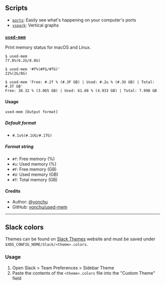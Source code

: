 Scripts
-------

- [`ports`](https://github.com/caarlos0/ports): Easily see what's happening on your computer's ports
- [`vspark`](https://github.com/LuRsT/vspark): Vertical graphs

### [`used-mem`](.local/bin/used-mem)

Print memory status for macOS and Linux.

```console
$ used-mem
77.8%(6.2G/8.0G)

$ used-mem '#f%(#FG/#TG)'
22%(2G/8G)

$ used-mem 'Free: #.2f % (#.3F GB) | Used: #.2u % (#.3U GB) | Total: #.3T GB'
Free: 38.32 % (3.065 GB) | Used: 61.68 % (4.933 GB) | Total: 7.998 GB
```

#### Usage

```
used-mem [Output format]
```

##### Default format

- ``#.1u%(#.1UG/#.1TG)``

##### Format string

- `#f`: Free memory (%)
- `#u`: Used memory (%)
- `#F`: Free memory (GB)
- `#U`: Used memory (GB)
- `#T`: Total memory (GB)

#### Credits

- Author: [@yonchu](https://github.com/yonchu)
- GitHub: [yonchu/used-mem](https://github.com/yonchu/used-mem)

---

Slack colors
------------

Themes can be found on [Slack Themes](https://slackthemes.net/) website and must be saved under `$XDG_CONFIG_HOME/Slack/<theme>.colors`.

### Usage

1. Open Slack > Team Preferences > Sidebar Theme
2. Paste the contents of the `<theme>.colors` file into the "Custom Theme" field

